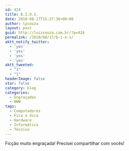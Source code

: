 ```yaml
---
id: 424
title: B.I.O.S.
date: 2010-08-17T15:27:36+00:00
author: lpsouza
layout: post
guid: http://luizsouza.com.br/?p=424
permalink: /2010/08/17/b-i-o-s/
aktt_notify_twitter:
  - 'yes'
  - 'yes'
  - 'yes'
  - 'yes'
aktt_tweeted:
  - "1"
  - "1"
headerImage: false
star: false
category: blog
categories:
  - Engraçados
  - WWW
tags:
  - Computadores
  - Fica a dica
  - Hardware
  - Informática
  - Técnico
---
```

Ficção muito engraçada! Precisei compartilhar com vocês!